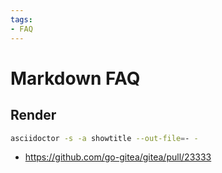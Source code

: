 ```yaml
---
tags:
- FAQ
---
```



# Markdown FAQ

## Render

```bash
asciidoctor -s -a showtitle --out-file=- -
```

- https://github.com/go-gitea/gitea/pull/23333
